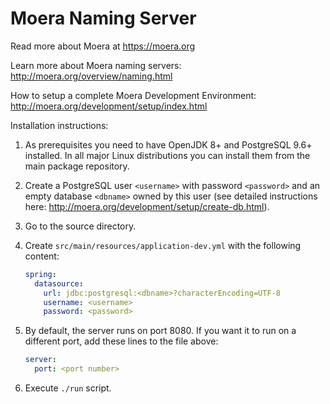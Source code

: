 # Moera Naming Server

Read more about Moera at https://moera.org

Learn more about Moera naming servers: http://moera.org/overview/naming.html

How to setup a complete Moera Development Environment: http://moera.org/development/setup/index.html

Installation instructions:

1. As prerequisites you need to have OpenJDK 8+ and PostgreSQL 9.6+
   installed. In all major Linux distributions you can install them from
   the main package repository.
2. Create a PostgreSQL user `<username>` with password `<password>` and
   an empty database `<dbname>` owned by this user (see detailed
   instructions here:
   http://moera.org/development/setup/create-db.html).
3. Go to the source directory.
4. Create `src/main/resources/application-dev.yml` with the following
   content:
   
   ```yaml
   spring:
     datasource:
       url: jdbc:postgresql:<dbname>?characterEncoding=UTF-8
       username: <username>
       password: <password>
    ```
5. By default, the server runs on port 8080. If you want it to run on a
   different port, add these lines to the file above:
    
   ```yaml
   server:
     port: <port number>
   ```
6. Execute `./run` script.
